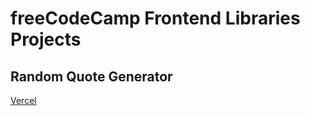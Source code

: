 # freeCodeCamp Frontend Libraries Projects




## Random Quote Generator

[Vercel](https://freecodecamp-frontend-libraries-projects.vercel.app/)